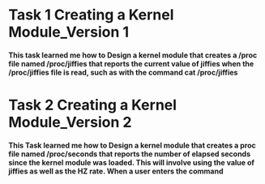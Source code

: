 # Task 1 Creating a Kernel Module_Version 1
#### This task learned me how to Design a kernel module that creates a /proc file named /proc/jiffies that reports the current value of jiffies when the /proc/jiffies file is read, such as with the command cat /proc/jiffies

# Task 2 Creating a Kernel Module_Version 2
#### This Task learned me how to Design a kernel module that creates a proc file named /proc/seconds that reports the number of elapsed seconds since the kernel module was loaded. This will involve using the value of jiffies as well as the HZ rate. When a user enters the command


